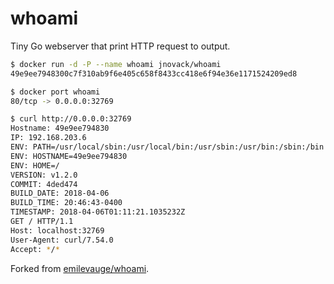 # whoami

Tiny Go webserver that print HTTP request to output.

```sh
$ docker run -d -P --name whoami jnovack/whoami
49e9ee7948300c7f310ab9f6e405c658f8433cc418e6f94e36e1171524209ed8

$ docker port whoami
80/tcp -> 0.0.0.0:32769

$ curl http://0.0.0.0:32769
Hostname: 49e9ee794830
IP: 192.168.203.6
ENV: PATH=/usr/local/sbin:/usr/local/bin:/usr/sbin:/usr/bin:/sbin:/bin
ENV: HOSTNAME=49e9ee794830
ENV: HOME=/
VERSION: v1.2.0
COMMIT: 4ded474
BUILD_DATE: 2018-04-06
BUILD_TIME: 20:46:43-0400
TIMESTAMP: 2018-04-06T01:11:21.1035232Z
GET / HTTP/1.1
Host: localhost:32769
User-Agent: curl/7.54.0
Accept: */*
```

Forked from [emilevauge/whoami](https://github.com/emilevauge/whoamI).
